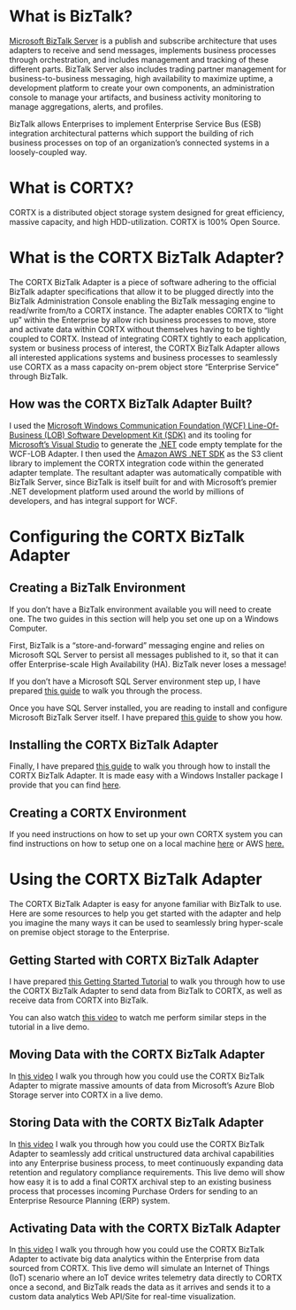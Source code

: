 # What is BizTalk?

[Microsoft BizTalk Server]( https://docs.microsoft.com/en-us/biztalk/) is a
publish and subscribe architecture that uses adapters to receive and send
messages, implements business processes through orchestration, and includes
management and tracking of these different parts. BizTalk Server also includes
trading partner management for business-to-business messaging, high availability
to maximize uptime, a development platform to create your own components, an
administration console to manage your artifacts, and business activity
monitoring to manage aggregations, alerts, and profiles.

BizTalk allows Enterprises to implement Enterprise Service Bus (ESB) integration
architectural patterns which support the building of rich business processes on
top of an organization’s connected systems in a loosely-coupled way.

# What is CORTX?

CORTX is a distributed object storage system designed for great efficiency,
massive capacity, and high HDD-utilization. CORTX is 100% Open Source.

# What is the CORTX BizTalk Adapter?

The CORTX BizTalk Adapter is a piece of software adhering to the official
BizTalk adapter specifications that allow it to be plugged directly into the
BizTalk Administration Console enabling the BizTalk messaging engine to
read/write from/to a CORTX instance. The adapter enables CORTX to “light up”
within the Enterprise by allow rich business processes to move, store and
activate data within CORTX without themselves having to be tightly coupled to
CORTX. Instead of integrating CORTX tightly to each application, system or
business process of interest, the CORTX BizTalk Adapter allows all interested
applications systems and business processes to seamlessly use CORTX as a mass
capacity on-prem object store “Enterprise Service” through BizTalk.

## How was the CORTX BizTalk Adapter Built?

I used the [Microsoft Windows Communication Foundation (WCF) Line-Of-Business
(LOB) Software Development Kit (SDK)](
https://docs.microsoft.com/en-us/biztalk/adapters-and-accelerators/wcf-lob-adapter-sdk/get-started-with-the-with-the-wcf-lob-adapter-sdk)
and its tooling for [Microsoft’s Visual Studio](
https://visualstudio.microsoft.com/) to generate the [.NET](
https://dotnet.microsoft.com/) code empty template for the WCF-LOB Adapter. I
then used the [Amazon AWS .NET SDK]( https://aws.amazon.com/sdk-for-net/) as the
S3 client library to implement the CORTX integration code within the generated
adapter template. The resultant adapter was automatically compatible with
BizTalk Server, since BizTalk is itself built for and with Microsoft’s premier
.NET development platform used around the world by millions of developers, and
has integral support for WCF.

# Configuring the CORTX BizTalk Adapter

## Creating a BizTalk Environment

If you don’t have a BizTalk environment available you will need to create one.
The two guides in this section will help you set one up on a Windows Computer.  

First, BizTalk is a “store-and-forward” messaging engine and relies on Microsoft
SQL Server to persist all messages published to it, so that it can offer
Enterprise-scale High Availability (HA). BizTalk never loses a message!

If you don’t have a Microsoft SQL Server environment step up, I have prepared
[this guide]() to walk you through the process.

Once you have SQL Server installed, you are reading to install and configure
Microsoft BizTalk Server itself. I have prepared [this guide]() to show you how.

## Installing the CORTX BizTalk Adapter

Finally, I have prepared [this guide]() to walk you through how to install the
CORTX BizTalk Adapter. It is made easy with a Windows Installer package I
provide that you can find [here](/biztalk/CORTXBizTalkAdapter.msi).

## Creating a CORTX Environment

If you need instructions on how to set up your own CORTX system you can find
instructions on how to setup one on a local machine
[here](https://github.com/Seagate/cortx/blob/main/doc/CORTX_on_Open_Virtual_Appliance.rst)
or AWS
[here.](https://github.com/Seagate/cortx/blob/main/doc/integrations/AWS_EC2.md)

# Using the CORTX BizTalk Adapter

The CORTX BizTalk Adapter is easy for anyone familiar with BizTalk to use. Here
are some resources to help you get started with the adapter and help you imagine
the many ways it can be used to seamlessly bring hyper-scale on premise object
storage to the Enterprise.

## Getting Started with CORTX BizTalk Adapter  

I have prepared [this Getting Started Tutorial]() to walk you through how to use
the CORTX BizTalk Adapter to send data from BizTalk to CORTX, as well as receive
data from CORTX into BizTalk.  

You can also watch [this video](https://youtu.be/MBQfkiDTxOE) to watch me
perform similar steps in the tutorial in a live demo.

## Moving Data with the CORTX BizTalk Adapter

In [this video](https://youtu.be/l8UFgnC9lJo) I walk you through how you could
use the CORTX BizTalk Adapter to migrate massive amounts of data from
Microsoft’s Azure Blob Storage server into CORTX in a live demo.  

## Storing Data with the CORTX BizTalk Adapter

In [this video](https://youtu.be/N3Ibklqhn8k) I walk you through how you could
use the CORTX BizTalk Adapter to seamlessly add critical unstructured data
archival capabilities into any Enterprise business process, to meet continuously
expanding data retention and regulatory compliance requirements. This live demo
will show how easy it is to add a final CORTX archival step to an existing
business process that processes incoming Purchase Orders for sending to an
Enterprise Resource Planning (ERP) system.  


## Activating Data with the CORTX BizTalk Adapter  

In [this video](https://youtu.be/SImILamWbo8) I walk you through how you could
use the CORTX BizTalk Adapter to activate big data analytics within the
Enterprise from data sourced from CORTX. This live demo will simulate an
Internet of Things (IoT) scenario where an IoT device writes telemetry data
directly to CORTX once a second, and BizTalk reads the data as it arrives and
sends it to a custom data analytics Web API/Site for real-time visualization.
